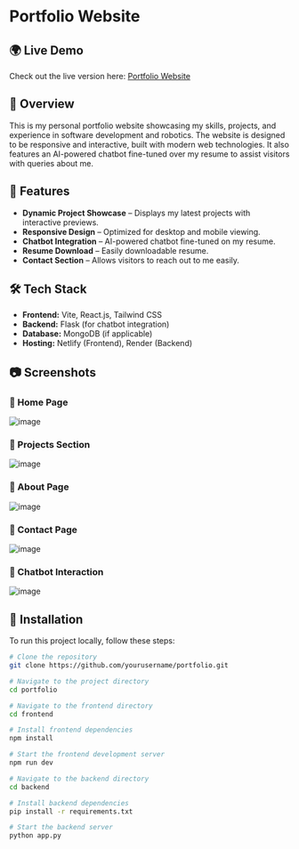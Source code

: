 # Portfolio Website

## 🌍 Live Demo
Check out the live version here: [Portfolio Website](https://stately-smakager-c9f50c.netlify.app/)

## 🚀 Overview
This is my personal portfolio website showcasing my skills, projects, and experience in software development and robotics. The website is designed to be responsive and interactive, built with modern web technologies. It also features an AI-powered chatbot fine-tuned over my resume to assist visitors with queries about me.

## 🎨 Features
- **Dynamic Project Showcase** – Displays my latest projects with interactive previews.
- **Responsive Design** – Optimized for desktop and mobile viewing.
- **Chatbot Integration** – AI-powered chatbot fine-tuned on my resume.
- **Resume Download** – Easily downloadable resume.
- **Contact Section** – Allows visitors to reach out to me easily.

## 🛠️ Tech Stack
- **Frontend:** Vite, React.js, Tailwind CSS
- **Backend:** Flask (for chatbot integration)
- **Database:** MongoDB (if applicable)
- **Hosting:** Netlify (Frontend), Render (Backend)

## 📷 Screenshots
### 🔹 Home Page
![image](https://github.com/user-attachments/assets/45b4c538-496e-414a-a836-1d6aca092002)


### 🔹 Projects Section
![image](https://github.com/user-attachments/assets/25cd44b6-8c9a-4897-932a-6fa9f81403f4)


### 🔹 About Page
![image](https://github.com/user-attachments/assets/43906921-e1bc-4416-aafd-b13e3b141bf0)


### 🔹 Contact Page
![image](https://github.com/user-attachments/assets/7a81d6c9-b9b5-426a-b3b8-157fa1233e56)


### 🔹 Chatbot Interaction
![image](https://github.com/user-attachments/assets/58cf44c3-ce1a-43f5-a2a9-8b71be336141)


## 📂 Installation
To run this project locally, follow these steps:

```bash
# Clone the repository
git clone https://github.com/yourusername/portfolio.git

# Navigate to the project directory
cd portfolio

# Navigate to the frontend directory
cd frontend

# Install frontend dependencies
npm install

# Start the frontend development server
npm run dev

# Navigate to the backend directory
cd backend

# Install backend dependencies
pip install -r requirements.txt

# Start the backend server
python app.py
